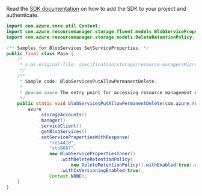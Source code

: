 Read the [SDK documentation](https://github.com/Azure/azure-sdk-for-java/blob/azure-resourcemanager_2.14.0/sdk/resourcemanager/azure-resourcemanager/README.md) on how to add the SDK to your project and authenticate.

```java
import com.azure.core.util.Context;
import com.azure.resourcemanager.storage.fluent.models.BlobServicePropertiesInner;
import com.azure.resourcemanager.storage.models.DeleteRetentionPolicy;

/** Samples for BlobServices SetServiceProperties. */
public final class Main {
    /*
     * x-ms-original-file: specification/storage/resource-manager/Microsoft.Storage/stable/2021-09-01/examples/BlobServicesPutAllowPermanentDelete.json
     */
    /**
     * Sample code: BlobServicesPutAllowPermanentDelete.
     *
     * @param azure The entry point for accessing resource management APIs in Azure.
     */
    public static void blobServicesPutAllowPermanentDelete(com.azure.resourcemanager.AzureResourceManager azure) {
        azure
            .storageAccounts()
            .manager()
            .serviceClient()
            .getBlobServices()
            .setServicePropertiesWithResponse(
                "res4410",
                "sto8607",
                new BlobServicePropertiesInner()
                    .withDeleteRetentionPolicy(
                        new DeleteRetentionPolicy().withEnabled(true).withDays(300).withAllowPermanentDelete(true))
                    .withIsVersioningEnabled(true),
                Context.NONE);
    }
}
```
